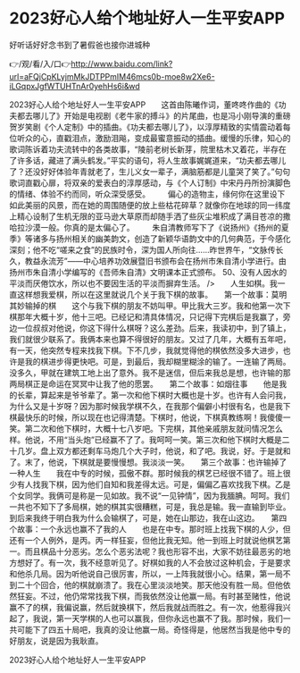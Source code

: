 # 2023好心人给个地址好人一生平安APP
好听话好好念书到了暑假爸也接你进城种

👉/观/看/入/口👉http://www.baidu.com/link?url=aFQjCpKLyjmMkJDTPPmIM46mcs0b-moe8w2Xe6-iLGqpxJgfWTUHTnAr0yehHs6i&wd

2023好心人给个地址好人一生平安APP　　这首由陈曦作词，董咚咚作曲的《功夫都去哪儿了》开始是电视剧《老牛家的搏斗》的片尾曲，也是冯小刚导演的重磅贺岁笑剧《个人定制》中的插曲。《功夫都去哪儿了》，以淳厚精致的实情震动着每位听众的心，直戳泪点，激励泪飚，变成最蜜意振动的插曲。缓慢的乐律，知心的歌词陈诉着功夫流转中的各类故事，“陵前老树长新芽，院里枯木又着花，半存在了许多话，藏进了满头鹤发。”平实的语句，将人生故事娓娓道来，“功夫都去哪儿了？还没好好体验年青就老了，生儿义女一辈子，满脑筋都是儿童哭了笑了。”句句歌词直戳心扉，将双亲的爱表白的淳厚感动，与《个人订制》中宋丹丹所扮演脚色的情绪、体验不约而同，听众深受感受。
　　偏心的造物主，缘何你在这里设下如此美丽的风景，而在她的周围随便的放上些枯花碎草？就像你在地球的同一纬度上精心设制了生机无限的亚马逊大草原而却随手洒了些灰尘堆积成了满目苍凉的撒哈拉沙漠一般。你真的是太偏心了。
　　朱自清教师写下了《说扬州》《扬州的夏季》等诸多与扬州相关的幽美韵文，创造了新颖华语韵文中的几何典范，于今感化深刻；他不吃“嗟来之食”的民族时令，深为国人所向往……昨世界午，“文脉传长久，教益永流芳”——中心培养功效展暨旧书颁布会在扬州市朱自清小学进行。由扬州市朱自清小学编写的《吾师朱自清》文明课本正式颁布。
	50、没有人因水的平淡而厌倦饮水，所以也不要因生活的平淡而摒弃生活。
/>　　人生如棋。我一直这样想我爱棋，所以在这里就说几个关于我下棋的故事。　　第一个故事：莫明其妙输掉的棋　　这个与我下棋的朋友不妨叫甲。甲比我大三岁。我和他第一次下棋那年大概十岁，他十三吧。已经记和清具体情况，只记得下完棋后是我赢了，旁边一位叔叔对他说，你这下得什么棋呀？这么差劲。后来，我读初中，到了镇上，我们就很少联系了。我俩本来也算不得很好的朋友。又过了几年，大概有五年吧，有一天，他突然专程来找我下棋。下不几步，我就觉得他的棋依然没多大进步，也许是我的棋进步得更快吧。可是，到最后，我却糊里糊涂的输了。一连输了两局。没多久，甲就在建筑工地上出了意外。我不是迷信，但后来我总是想，也许输的那两局棋正是命运在冥冥中让我了他的愿罢。　　第二个故事：如烟往事　　他是我的长辈，算起来是爷爷辈了。第一次和他下棋时大概也是十岁。也许有人会问我，为什么又是十岁呀？因为那时候我学棋不久，在我那个偏僻小村很有名，也是我下棋最快乐的时候，所以现在也记得清楚。下棋时，他说，下棋真教练啊！我傻傻一笑。第二次和他下棋时，大概十七八岁吧。下完棋，其他亲戚朋友就问情况怎么样。他说，不用“当头炮”已经赢不了了。我呵呵一笑。第三次和他下棋时大概是二十几岁。盘上双方都还剩车马炮几个大子时，他说，和了吧。我说，好。于是就和了。末了，他说，下棋就是要慢慢想。我淡淡一笑。　　第三个故事：也许输掉了一种人生　　我在中专的时候，孤傲不群。那时候我的棋艺已经很不错了。班上很少有人找我下棋，因为他们自知和我差得太远。可是，偏偏乙喜欢找我下棋。乙是个女同学。我俩可是称是一见如故。我不说“一见钟情”，因为我腼腆。呵呵。我们一共也不知下了多局棋，她的棋其实很糟糕，可是，我总是输。我一直输到毕业。到后来我终于明白我为什么会输棋了，可是，她在山那边，我在山这边。　　第四个故事：一个永远也赢不了我的人　　也是在中专。那时班上找我下棋的人少，但还有一个人例外，是丙。丙一样狂妄，但他比我无知。他一到班上时就说他棋艺第一。而且棋品十分恶劣。怎么个恶劣法呢？我也形容不出，大家不妨往最恶劣的地方想好了。有一次，我不经意听见了。好棋如我的人不会放过这种机会，于是要求和他杀几局。因为听他说自己很厉害，所以，一上阵我就很小心。结果，第一局不到二十个回合，他的棋就崩溃了。我在心里淡淡地笑。那天他没有胜一局。但他依然狂妄。不过，他仍常常找我下棋，而我依然没让他赢一局。有时甚至赌性，他说赢不了的棋，我偏说赢，然后就换棋下，然后我就战而胜之。有一次，他惹得我兴起了，我说，第一天学棋的人也可以赢我，但你永远也赢不了我。那时候，我们一共可能下了四五十局吧，我真的没让他赢一局。奇怪得是，他居然当我是他中专的好朋友，说是因为我耿直。

2023好心人给个地址好人一生平安APP
